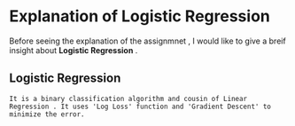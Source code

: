 # Explanation of Logistic Regression

Before seeing the explanation of the assignmnet , I would like to give a breif insight about **Logistic Regression** .

## Logistic Regression

    It is a binary classification algorithm and cousin of Linear Regression . It uses 'Log Loss' function and 'Gradient Descent' to minimize the error.
    
